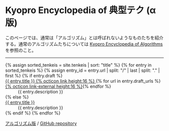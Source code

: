 # Kyopro Encyclopedia of 典型テク (α版)

このページでは、通常は「アルゴリズム」とは呼ばれないようなものたちを紹介する。通常のアルゴリズムたちについては [Kyopro Encyclopedia of Algorithms](../) を参照のこと。

<hr>

<dl>
{% assign sorted_tenkeis = site.tenkeis | sort: "title" %}
{% for entry in sorted_tenkeis %}
   {% assign entry_id = entry.url | split: "/" | last | split: "." | first %}
   {% if entry.draft %}
       <dt id="{{ entry_id }}">
            <a href="#{{ entry_id }}" class="draft-link">
                {{ entry.title }}
                {% octicon link height:16 %}
            </a>
            {% for url in entry.draft_urls %} <a href="{{ url }}" class="draft-link-external">{% octicon link-external height:16 %}</a>{% endfor %}
       </dt>
       <dd>{{ entry.description }}</dd>
   {% else %}
       <dt><a href="{{ entry.url | relative_url }}">{{ entry.title }}</a></dt>
       <dd>{{ entry.description }}</dd>
   {% endif %}
{% endfor %}
</dl>

<div class="footer-links">
    <a href="{{ "/" | relative_url }}">アルゴリズム版</a> /
    <a href="{{ site.github.repository_url }}">GitHub repository</a>
</div>
